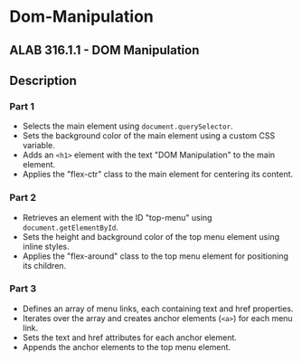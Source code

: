 # Dom-Manipulation

## ALAB 316.1.1 - DOM Manipulation

## Description

### Part 1

- Selects the main element using `document.querySelector`.
- Sets the background color of the main element using a custom CSS variable.
- Adds an `<h1>` element with the text "DOM Manipulation" to the main element.
- Applies the "flex-ctr" class to the main element for centering its content.

### Part 2

- Retrieves an element with the ID "top-menu" using `document.getElementById`.
- Sets the height and background color of the top menu element using inline styles.
- Applies the "flex-around" class to the top menu element for positioning its children.

### Part 3

- Defines an array of menu links, each containing text and href properties.
- Iterates over the array and creates anchor elements (`<a>`) for each menu link.
- Sets the text and href attributes for each anchor element.
- Appends the anchor elements to the top menu element.
